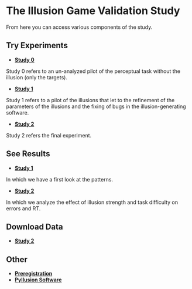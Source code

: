 # The Illusion Game Validation Study

From here you can access various components of the study.

## Try Experiments

- [**Study 0**](https://realitybending.github.io/IllusionGameValidation/study0/index.html)

Study 0 refers to an un-analyzed pilot of the perceptual task without the illusion (only the targets).

- [**Study 1**](https://realitybending.github.io/IllusionGameValidation/study1/index.html)

Study 1 refers to a pilot of the illusions that let to the refinement of the parameters of the illusions and the fixing of bugs in the illusion-generating software.

- [**Study 2**](https://realitybending.github.io/IllusionGameValidation/study2/index.html)

Study 2 refers the final experiment.


## See Results

- [**Study 1**](https://realitybending.github.io/IllusionGameValidation/study1/study1.html)

In which we have a first look at the patterns.

- [**Study 2**](https://realitybending.github.io/IllusionGameValidation/study2/study2.html)

In which we analyze the effect of illusion strength and task difficulty on errors and RT.

## Download Data

- [**Study 2**](data/study2.csv)

## Other

- [**Preregistration**](https://osf.io/5d6xp)
- [**Pyllusion Software**](https://github.com/RealityBending/Pyllusion)
